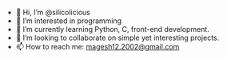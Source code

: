 - 👋 Hi, I’m @silicolicious
- 👀 I’m interested in programming
- 🌱 I’m currently learning Python, C, front-end development.
- 💞️ I’m looking to collaborate on simple yet interesting projects.
- 📫 How to reach me: magesh12.2002@gmail.com

<!---
R-Mageshkrishna/R-Mageshkrishna is a ✨ special ✨ repository because its `README.md` (this file) appears on your GitHub profile.
You can click the Preview link to take a look at your changes.
--->
